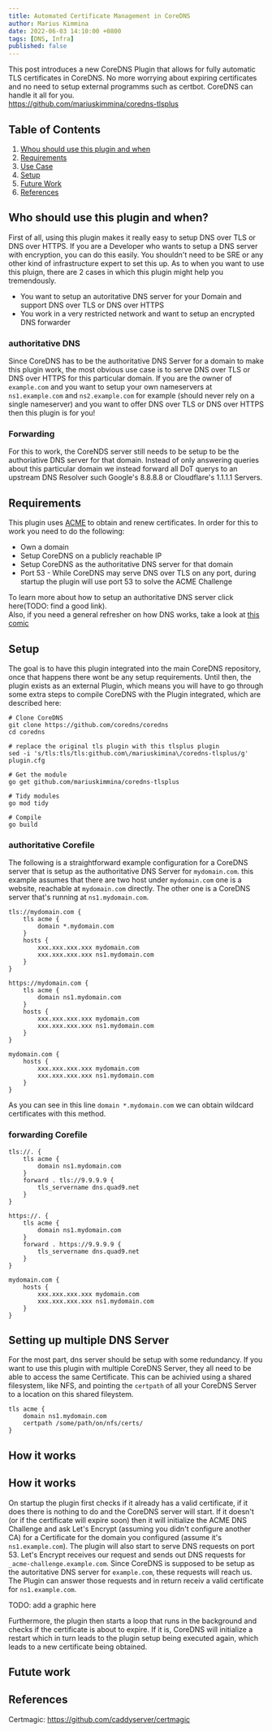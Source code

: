 ```yaml
---
title: Automated Certificate Management in CoreDNS
author: Marius Kimmina
date: 2022-06-03 14:10:00 +0800
tags: [DNS, Infra]
published: false
---
```


This post introduces a new CoreDNS Plugin that allows for fully automatic TLS certificates in CoreDNS. No more worrying about
expiring certificates and no need to setup external programms such as certbot. CoreDNS can handle it all for you. \
https://github.com/mariuskimmina/coredns-tlsplus

## Table of Contents
1. [Whou should use this plugin and when](#requirements)
1. [Requirements](#requirements)
2. [Use Case](#use-case)
3. [Setup](#setup)
4. [Future Work](#future-work)
5. [References](#references)


## Who should use this plugin and when?
First of all, using this plugin makes it really easy to setup DNS over TLS or DNS over HTTPS. If you are a Developer who wants to setup a DNS server with encryption, you can do this easily. You shouldn't need to be SRE or any other kind of infrastructure expert to set this up. As to when you want to use this pluign, there are 2 cases in which this plugin might help you tremendously. 

* You want to setup an autoritative DNS server for your Domain and support DNS over TLS or DNS over HTTPS
* You work in a very restricted network and want to setup an encrypted DNS forwarder


### authoritative DNS
Since CoreDNS has to be the authoritative DNS Server for a domain to make this plugin work, the most obvious use case is to serve DNS over TLS or DNS over HTTPS for this particular domain. If you are the owner of `example.com` and you want to setup your own nameservers at `ns1.example.com` and `ns2.example.com`  for example (should never rely on a single nameserver) and you want to offer DNS over TLS or DNS over HTTPS then this plugin is for you! 

### Forwarding
For this to work, the CoreNDS server still needs to be setup to be the authoriative DNS server for that domain. Instead of only
answering queries about this particular domain we instead forward all DoT querys to an upstream DNS Resolver such Google's 8.8.8.8 or 
Cloudflare's 1.1.1.1 Servers.

## Requirements
This plugin uses [ACME][ACME] to obtain and renew certificates. In order for this to work you need to do the following:
* Own a domain
* Setup CoreDNS on a publicly reachable IP
* Setup CoreDNS as the authoritative DNS server for that domain
* Port 53 - While CoreDNS may serve DNS over TLS on any port, during startup the plugin will use port 53 to solve the ACME Challenge

To learn more about how to setup an authoritative DNS server click here(TODO: find a good link).\
Also, if you need a general refresher on how DNS works, take a look at [this comic][comic]


## Setup
The goal is to have this plugin integrated into the main CoreDNS repository, once that happens there wont be any setup requirements.
Until then, the plugin exists as an external Plugin, which means you will have to go through some extra steps to compile 
CoreDNS with the Plugin integrated, which are described here:

```
# Clone CoreDNS
git clone https://github.com/coredns/coredns
cd coredns

# replace the original tls plugin with this tlsplus plugin
sed -i 's/tls:tls/tls:github.com\/mariuskimina\/coredns-tlsplus/g' plugin.cfg

# Get the module
go get github.com/mariuskimmina/coredns-tlsplus

# Tidy modules
go mod tidy

# Compile
go build
```

### authoritative Corefile

The following is a straightforward example configuration for a CoreDNS server that is setup as the authoritative DNS Server for `mydomain.com`.
this example assumes that there are two host under `mydomain.com` one is a website, reachable at `mydomain.com` directly. The other one is 
a CoreDNS server that's running at `ns1.mydomain.com`.

```
tls://mydomain.com {
    tls acme {
        domain *.mydomain.com
    }
    hosts {
        xxx.xxx.xxx.xxx mydomain.com
        xxx.xxx.xxx.xxx ns1.mydomain.com
    }
}

https://mydomain.com {
    tls acme {
        domain ns1.mydomain.com
    }
    hosts {
        xxx.xxx.xxx.xxx mydomain.com
        xxx.xxx.xxx.xxx ns1.mydomain.com
    }
}

mydomain.com {
    hosts {
        xxx.xxx.xxx.xxx mydomain.com
        xxx.xxx.xxx.xxx ns1.mydomain.com
    }
}
```

As you can see in this line `domain *.mydomain.com` we can obtain wildcard certificates with this method. 

### forwarding Corefile

```
tls://. {
    tls acme {
        domain ns1.mydomain.com
    }
    forward . tls://9.9.9.9 {
        tls_servername dns.quad9.net
    }
}

https://. {
    tls acme {
        domain ns1.mydomain.com
    }
    forward . https://9.9.9.9 {
        tls_servername dns.quad9.net
    }
}

mydomain.com {
    hosts {
        xxx.xxx.xxx.xxx mydomain.com
        xxx.xxx.xxx.xxx ns1.mydomain.com
    }
}
```


## Setting up multiple DNS Server
For the most part, dns server should be setup with some redundancy. If you want to use this plugin with multiple CoreDNS Server, they all need to be able to access
the same Certificate. This can be achivied using a shared filesystem, like NFS, and pointing the `certpath` of all your CoreDNS Server to a location on this shared
fileystem.

```
tls acme {
    domain ns1.mydomain.com
    certpath /some/path/on/nfs/certs/
}
```

## How it works

## How it works
On startup the plugin first checks if it already has a valid certificate, if it does there is nothing to do and the CoreDNS server will start. If it doesn't (or if the certificate will expire soon) then it will initialize the ACME DNS Challenge and ask Let's Encrypt (assuming you didn't configure another CA) for a Certificate for the domain you configured  (assume it's  `ns1.example.com`). The plugin will also start to serve DNS requests on port 53. Let's Encrypt receives our request and sends out DNS requests for `_acme-challenge.example.com`. Since CoreDNS is supposed to be setup as the autoritative DNS server for `example.com`, these requests will reach us. The Plugin can answer those requests and in return receiv a valid certificate for `ns1.example.com`.

TODO: add a graphic here

Furthermore, the plugin then starts a loop that runs in the background and checks if the certificate is about to expire. If it is, CoreDNS will initialize a restart which in turn leads to the plugin setup being executed again, which leads to a new certificate being obtained.

## Futute work

## References
Certmagic: https://github.com/caddyserver/certmagic

[ACME]: https://www.rfc-editor.org/rfc/rfc8555
[comic]: https://howdns.works/ep1/
